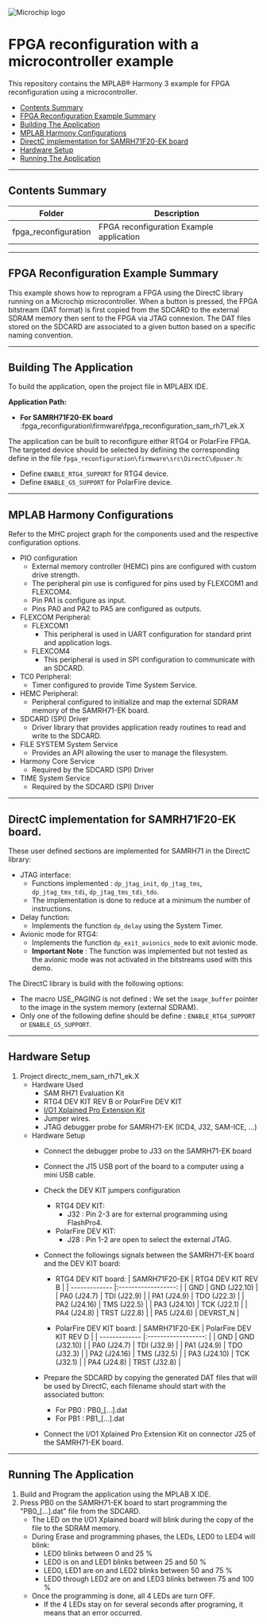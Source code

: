 ![Microchip logo](https://raw.githubusercontent.com/wiki/Microchip-MPLAB-Harmony/Microchip-MPLAB-Harmony.github.io/images/microchip_logo.png)

# FPGA reconfiguration with a microcontroller example

This repository contains the MPLAB® Harmony 3 example for FPGA
reconfiguration using a microcontroller.

- [Contents Summary](#contents-summary)
- [FPGA Reconfiguration Example Summary](#fpga-reconfiguration-example-summary)
- [Building The Application](#building-the-application)
- [MPLAB Harmony Configurations](#mplab-harmony-configurations)
- [DirectC implementation for SAMRH71F20-EK board](#directc-implementation-for-samrh71f20-ek-board)
- [Hardware Setup](#hardware-setup)
- [Running The Application](#running-the-application)

---

## Contents Summary

| Folder               | Description                                               |
| ---                  | ---                                                       |
| fpga_reconfiguration | FPGA reconfiguration Example application                  |

---

## FPGA Reconfiguration Example Summary

This example shows how to reprogram a FPGA using the DirectC library running on a Microchip microcontroller. When a button is pressed, the FPGA bitstream (DAT format) is first copied from the SDCARD to the external SDRAM memory then sent to the FPGA via JTAG connexion. The DAT files stored on the SDCARD are associated to a given button based on a specific naming convention.

---

## Building The Application 
To build the application, open the project file in MPLABX IDE.

**Application Path:**   
* **For SAMRH71F20-EK board** :fpga_reconfiguration\firmware\fpga_reconfiguration_sam_rh71_ek.X

The application can be built to reconfigure either RTG4 or PolarFire FPGA. The targeted device should be selected by defining the corresponding define in the file ```fpga_reconfiguration\firmware\src\DirectC\dpuser.h```:
* Define ```ENABLE_RTG4_SUPPORT``` for RTG4 device.
* Define ```ENABLE_G5_SUPPORT``` for PolarFire device. 

---

## MPLAB Harmony Configurations 

Refer to the MHC project graph for the components used and the respective configuration options.

* PIO configuration
    * External memory controller (HEMC) pins are configured with custom drive strength.
    * The peripheral pin use is configured for pins used by FLEXCOM1 and FLEXCOM4.
    * Pin PA1 is configure as input.
    * Pins PA0 and PA2 to PA5 are configured as outputs.
* FLEXCOM Peripheral:
    * FLEXCOM1
        * This peripheral is used in UART configuration for standard print and application logs.
    * FLEXCOM4
        * This peripheral is used in SPI configuration to communicate with an SDCARD.
* TC0 Peripheral:
    * Timer configured to provide Time System Service.
* HEMC Peripheral:
    * Peripheral configured to initialize and map the external SDRAM memory of the SAMRH71-EK board.
* SDCARD (SPI) Driver
    * Driver library that provides application ready routines to read and write to the SDCARD.
* FILE SYSTEM System Service
    * Provides an API allowing the user to manage the filesystem. 
* Harmony Core Service
    * Required by the SDCARD (SPI) Driver
* TIME System Service
    * Required by the SDCARD (SPI) Driver

---

## DirectC implementation for SAMRH71F20-EK board.

These user defined sections are implemented for SAMRH71 in the DirectC library:
* JTAG interface:
    * Functions implemented : ```dp_jtag_init```, ```dp_jtag_tms```, ```dp_jtag_tms_tdi```, ```dp_jtag_tms_tdi_tdo```.
    * The implementation is done to reduce at a minimum the number of instructions.
* Delay function:
    * Implements the function ```dp_delay``` using the System Timer.
* Avionic mode for RTG4:
    * Implements the function ```dp_exit_avionics_mode``` to exit avionic mode.
    * **Important Note** : The function was implemented but not tested as the avionic mode was not activated in the bitstreams used with this demo.

The DirectC library is build with the following options:
* The macro USE_PAGING is not defined : We set the ```image_buffer``` pointer to the image in the system memory (external SDRAM).
* Only one of the following define should be define : ```ENABLE_RTG4_SUPPORT``` or ```ENABLE_G5_SUPPORT```.

---

## Hardware Setup

1. Project directc_mem_sam_rh71_ek.X
    * Hardware Used
        * SAM RH71 Evaluation Kit
        * RTG4 DEV KIT REV B or PolarFire DEV KIT
        * [I/O1 Xplained Pro Extension Kit](https://www.microchip.com/DevelopmentTools/ProductDetails/ATIO1-XPRO)
        * Jumper wires.
        * JTAG debugger probe for SAMRH71-EK (ICD4, J32, SAM-ICE, ...)
    * Hardware Setup
        * Connect the debugger probe to J33 on the SAMRH71-EK board
        * Connect the J15 USB port of the board to a computer using a mini USB cable.
        * Check the DEV KIT jumpers configuration
            * RTG4 DEV KIT:
                * J32 : Pin 2-3 are for external programming using FlashPro4.
            * PolarFire DEV KIT:
                * J28 : Pin 1-2 are open to select the external JTAG.
        * Connect the followings signals between the SAMRH71-EK board and the DEV KIT board:
            * RTG4 DEV KIT board:
                | SAMRH71F20-EK        | RTG4 DEV KIT REV B  |
                | -------------        |:------------------: |
                | GND                  |   GND   (J22.10)    |
                | PA0 (J24.7)          |   TDI   (J22.9)     | 
                | PA1 (J24.9)          |   TDO   (J22.3)     | 
                | PA2 (J24.16)         |   TMS   (J22.5)     |
                | PA3 (J24.10)         |   TCK   (J22.1)     |
                | PA4 (J24.8)          |   TRST  (J22.8)     | 
                | PA5 (J24.6)          |   DEVRST_N          | 

            * PolarFire DEV KIT board:
                | SAMRH71F20-EK        | PolarFire DEV KIT REV D  |
                | -------------        |:------------------: |
                | GND                  |   GND   (J32.10)    |
                | PA0 (J24.7)          |   TDI   (J32.9)     | 
                | PA1 (J24.9)          |   TDO   (J32.3)     | 
                | PA2 (J24.16)         |   TMS   (J32.5)     |
                | PA3 (J24.10)         |   TCK   (J32.1)     |
                | PA4 (J24.8)          |   TRST  (J32.8)     | 
    
        * Prepare the SDCARD by copying the generated DAT files that will be used by DirectC, each filename should start with the associated button:
            * For PB0 : PB0_[...].dat
            * For PB1 : PB1_[...].dat
        * Connect the I/O1 Xplained Pro Extension Kit on connector J25 of the SAMRH71-EK board.

---

## Running The Application

1. Build and Program the application using the MPLAB X IDE.
2. Press PB0 on the SAMRH71-EK board to start programming the "PB0_[...].dat" file from the SDCARD.
    * The LED on the I/O1 Xplained board will blink during the copy of the file to the SDRAM memory.
    * During Erase and programming phases, the LEDs, LED0 to LED4 will blink: 
        * LED0 blinks between 0 and 25 %
        * LED0 is on and LED1 blinks between 25 and 50 %
        * LED0, LED1 are on and LED2 blinks between 50 and 75 %
        * LED0 through LED2 are on and LED3 blinks between 75 and 100 %
    * Once the programming is done, all 4 LEDs are turn OFF.
        * If the 4 LEDs stay on for several seconds after programing, it means that an error occurred.

